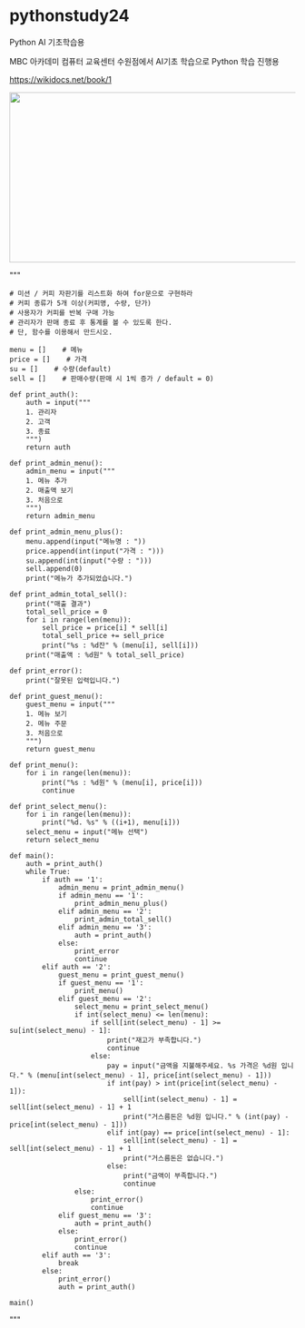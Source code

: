 # pythonstudy24
Python AI 기초학습용

MBC 아카데미 컴퓨터 교육센터 수원점에서 AI기초 학습으로 Python 학습 진행용

https://wikidocs.net/book/1

<a href="https://github.com/devxb/gitanimals">
<img
  src="https://render.gitanimals.org/farms/shk0349"
  width="600"
  height="300"
/>
</a>

"""


    # 미션 / 커피 자판기를 리스트화 하여 for문으로 구현하라
    # 커피 종류가 5개 이상(커피명, 수량, 단가)
    # 사용자가 커피를 반복 구매 가능
    # 관리자가 판매 종료 후 통계를 볼 수 있도록 한다.
    # 단, 함수를 이용해서 만드시오.
    
    menu = []    # 메뉴
    price = []    # 가격
    su = []    # 수량(default)
    sell = []    # 판매수량(판매 시 1씩 증가 / default = 0)
    
    def print_auth():
        auth = input("""
        1. 관리자
        2. 고객
        3. 종료
        """)
        return auth
    
    def print_admin_menu():
        admin_menu = input("""
        1. 메뉴 추가
        2. 매출액 보기
        3. 처음으로
        """)
        return admin_menu
    
    def print_admin_menu_plus():
        menu.append(input("메뉴명 : "))
        price.append(int(input("가격 : ")))
        su.append(int(input("수량 : ")))
        sell.append(0)
        print("메뉴가 추가되었습니다.")
    
    def print_admin_total_sell():
        print("매출 결과")
        total_sell_price = 0
        for i in range(len(menu)):
            sell_price = price[i] * sell[i]
            total_sell_price += sell_price
            print("%s : %d잔" % (menu[i], sell[i]))
        print("매출액 : %d원" % total_sell_price)
    
    def print_error():
        print("잘못된 입력입니다.")
    
    def print_guest_menu():
        guest_menu = input("""
        1. 메뉴 보기
        2. 메뉴 주문
        3. 처음으로
        """)
        return guest_menu
    
    def print_menu():
        for i in range(len(menu)):
            print("%s : %d원" % (menu[i], price[i]))
            continue
    
    def print_select_menu():
        for i in range(len(menu)):
            print("%d. %s" % ((i+1), menu[i]))
        select_menu = input("메뉴 선택")
        return select_menu
    
    def main():
        auth = print_auth()
        while True:
            if auth == '1':
                admin_menu = print_admin_menu()
                if admin_menu == '1':
                    print_admin_menu_plus()
                elif admin_menu == '2':
                    print_admin_total_sell()
                elif admin_menu == '3':
                    auth = print_auth()
                else:
                    print_error
                    continue
            elif auth == '2':
                guest_menu = print_guest_menu()
                if guest_menu == '1':
                    print_menu()
                elif guest_menu == '2':
                    select_menu = print_select_menu()
                    if int(select_menu) <= len(menu):
                        if sell[int(select_menu) - 1] >= su[int(select_menu) - 1]:
                            print("재고가 부족합니다.")
                            continue
                        else:
                            pay = input("금액을 지불해주세요. %s 가격은 %d원 입니다." % (menu[int(select_menu) - 1], price[int(select_menu) - 1]))
                            if int(pay) > int(price[int(select_menu) - 1]):
                                sell[int(select_menu) - 1] = sell[int(select_menu) - 1] + 1
                                print("거스름돈은 %d원 입니다." % (int(pay) - price[int(select_menu) - 1]))
                            elif int(pay) == price[int(select_menu) - 1]:
                                sell[int(select_menu) - 1] = sell[int(select_menu) - 1] + 1
                                print("거스름돈은 없습니다.")
                            else:
                                print("금액이 부족합니다.")
                                continue
                    else:
                        print_error()
                        continue
                elif guest_menu == '3':
                    auth = print_auth()
                else:
                    print_error()
                    continue
            elif auth == '3':
                break
            else:
                print_error()
                auth = print_auth()
    
    main()


"""
